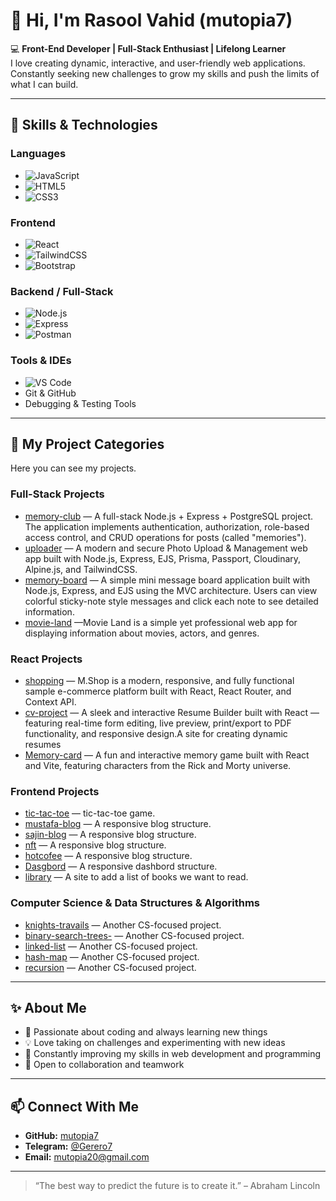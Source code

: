 # 👋 Hi, I'm Rasool Vahid (mutopia7)

💻 **Front-End Developer | Full-Stack Enthusiast | Lifelong Learner**  
I love creating dynamic, interactive, and user-friendly web applications. Constantly seeking new challenges to grow my skills and push the limits of what I can build.

---

## 🌟 Skills & Technologies

### **Languages**
- ![JavaScript](https://img.shields.io/badge/JavaScript-F7DF1E?style=flat&logo=javascript&logoColor=black)
- ![HTML5](https://img.shields.io/badge/HTML5-E34F26?style=flat&logo=html5&logoColor=white)
- ![CSS3](https://img.shields.io/badge/CSS3-1572B6?style=flat&logo=css3&logoColor=white)

### **Frontend**
- ![React](https://img.shields.io/badge/React-61DAFB?style=flat&logo=react&logoColor=black)
- ![TailwindCSS](https://img.shields.io/badge/TailwindCSS-06B6D4?style=flat&logo=tailwind-css&logoColor=white)
- ![Bootstrap](https://img.shields.io/badge/Bootstrap-7952B3?style=flat&logo=bootstrap&logoColor=white)

### **Backend / Full-Stack**
- ![Node.js](https://img.shields.io/badge/Node.js-339933?style=flat&logo=node.js&logoColor=white)
- ![Express](https://img.shields.io/badge/Express-000000?style=flat&logo=express&logoColor=white)
- ![Postman](https://img.shields.io/badge/Postman-FF6C37?style=flat&logo=postman&logoColor=white)

### **Tools & IDEs**
- ![VS Code](https://img.shields.io/badge/VS%20Code-007ACC?style=flat&logo=visual-studio-code&logoColor=white)
- Git & GitHub  
- Debugging & Testing Tools

---

## 🚀 My Project Categories

Here you can see my projects.

### **Full-Stack Projects**
- [memory-club](https://memory-club.vercel.app/) — A full-stack Node.js + Express + PostgreSQL project.
The application implements authentication, authorization, role-based access control, and CRUD operations for posts (called "memories").
- [uploader](https://uploader11.vercel.app/) — A modern and secure Photo Upload & Management web app built with Node.js, Express, EJS, Prisma, Passport, Cloudinary, Alpine.js, and TailwindCSS.
- [memory-board](https://memoryboard7.vercel.app/) — A simple mini message board application built with Node.js, Express, and EJS using the MVC architecture.
Users can view colorful sticky-note style messages and click each note to see detailed information.
- [movie-land](https://memoryboard7.vercel.app/) —Movie Land is a simple yet professional web app for displaying information about movies, actors, and genres.
### **React Projects** 
- [shopping](https://shopping-one-flax.vercel.app) — M.Shop is a modern, responsive, and fully functional sample e-commerce platform built with React, React Router, and Context API. 
- [cv-project](https://cv-project-two-zeta.vercel.app) — A sleek and interactive Resume Builder built with React — featuring real-time form editing, live preview, print/export to PDF functionality, and responsive design.A site for creating dynamic resumes
- [Memory-card](https://movie-land7.vercel.app/) — A fun and interactive memory game built with React and Vite, featuring characters from the Rick and Morty universe.   

### **Frontend Projects**
- [tic-tac-toe](https://mutopia7.github.io/tic-tae-toe/) — tic-tac-toe game. 
- [mustafa-blog](https://mutopia7.github.io/mustafa-blog/) — A responsive blog structure.  
- [sajin-blog](https://mutopia7.github.io/Sajin-blog/) — A responsive blog structure.
- [nft](https://mutopia7.github.io/nft/) — A responsive blog structure.
- [hotcofee](https://mutopia7.github.io/hotcoffee/) — A responsive blog structure.
- [Dasgbord](https://mutopia7.github.io/Dashbord/) — A responsive dashbord structure.
- [library](mutopia7.github.io/library/) — A site to add a list of books we want to read.

### **Computer Science & Data Structures & Algorithms**
- [knights-travails](https://github.com/mutopia7/knights-travails) —   Another CS-focused project.
- [binary-search-trees-](https://github.com/mutopia7/binary-search-trees-) — Another CS-focused project.
- [linked-list](https://github.com/mutopia7/linked-list) — Another CS-focused project.
- [hash-map](https://github.com/mutopia7/hash-map) — Another CS-focused project.
- [recursion](https://github.com/mutopia7/recursion) — Another CS-focused project.

---

## ✨ About Me

- 🎯 Passionate about coding and always learning new things  
- 💡 Love taking on challenges and experimenting with new ideas  
- 🌱 Constantly improving my skills in web development and programming  
- 🤝 Open to collaboration and teamwork  

---

## 📫 Connect With Me

- **GitHub:** [mutopia7](https://github.com/mutopia7)   
- **Telegram:** [@Gerero7](https://t.me/Gerero7)  
- **Email:** mutopia20@gmail.com 

---

> “The best way to predict the future is to create it.” – Abraham Lincoln
